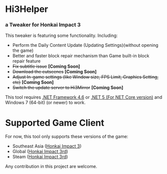 # Hi3Helper
### a Tweaker for Honkai Impact 3
 This tweaker is featuring some functionality. Including:
 * Perform the Daily Content Update (Updating Settings)(without opening the game)
 * Better and faster block repair mechanism than Game built-in block repair feature
 * ~~Fix subtitle issue~~ **[Coming Soon]**
 * ~~Download the cutscenes~~ **[Coming Soon]**
 * ~~Adjust In-game settings (like Window size, FPS Limit, Graphics Setting, etc)~~ **[Coming Soon]**
 * ~~Switch the update server to Hi3Mirror~~ **[Coming Soon]**

 This tool requires [.NET Framework 4.6](https://www.microsoft.com/en-us/download/details.aspx?id=48137) or [.NET 5 (For NET Core version)](https://dotnet.microsoft.com/download/dotnet/thank-you/runtime-desktop-5.0.10-windows-x64-installer) and Windows 7 (64-bit) (or newer) to work.
 
 # Supported Game Client
 For now, this tool only supports these versions of the game:
 * Southeast Asia ([Honkai Impact 3](https://honkaiimpact3.mihoyo.com/asia/en-us/home))
 * Global ([Honkai Impact 3rd](https://honkaiimpact3.mihoyo.com/global/en-us/home))
 * Steam ([Honkai Impact 3rd](https://store.steampowered.com/app/1671200/Honkai_Impact_3rd/))

 Any contribution in this project are welcome.
